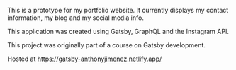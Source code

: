 This is a prototype for my portfolio website. It currently displays my contact information, my blog and my social media info. 

This application was created using Gatsby, GraphQL and the Instagram API. 

This project was originally part of a course on Gatsby development.  

Hosted at https://gatsby-anthonyjimenez.netlify.app/
